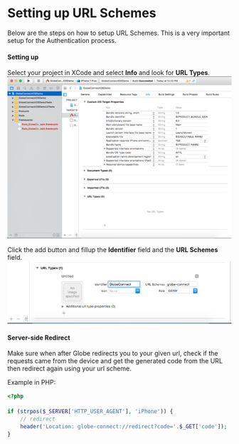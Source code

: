 # Setting up URL Schemes

Below are the steps on how to setup URL Schemes. This is a very important setup for the
Authentication process.

#### Setting up

Select your project in XCode and select **Info** and look for **URL Types**.
![Project Info](images/project-info.png)

Click the add button and fillup the **Identifier** field and the **URL Schemes** field.
![Project Info](images/url-scheme.png)

#### Server-side Redirect

Make sure when after Globe redirects you to your given url, check if the requests came from
the device and get the generated code from the URL then redirect again using your url scheme.

Example in PHP:

```php
<?php

if (strpos($_SERVER['HTTP_USER_AGENT'], 'iPhone')) {
    // redirect
    header('Location: globe-connect://redirect?code='.$_GET['code']);
}
```
